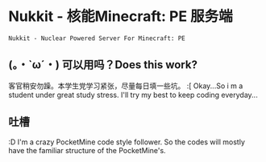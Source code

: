 # Nukkit - 核能Minecraft: PE 服务端
	Nukkit - Nuclear Powered Server For Minecraft: PE
## (。・`ω´・) 可以用吗？Does this work?
客官稍安勿躁。本学生党学习紧张，尽量每日填一些坑。
:[ Okay...So i m a student under great study stress. I'll try my best to keep coding everyday...
## 吐槽
:D I'm a crazy PocketMine code style follower.
So the codes will mostly have the familiar structure of the PocketMine's.